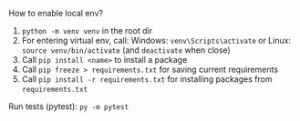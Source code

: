How to enable local env?
1. `python -m venv venv` in the root dir
2. For entering virtual env, call:  Windows: `venv\Scripts\activate` or Linux: `source venv/bin/activate` (and `deactivate` when close)
3. Call `pip install <name>` to install a package
4. Call `pip freeze > requirements.txt` for saving current requirements
5. Call  `pip install -r requirements.txt` for installing packages from `requirements.txt`

Run tests (pytest): `py -m pytest` 